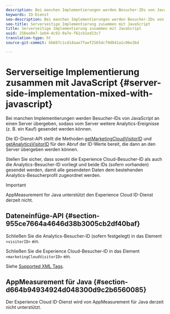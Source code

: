 ```yaml
---
description: Bei manchen Implementierungen werden Besucher-IDs von JavaScript an einen Server übergeben, sodass vom Server weitere Analytics-Ereignisse (z. B. ein Kauf) gesendet werden können.
keywords: ID-Dienst
seo-description: Bei manchen Implementierungen werden Besucher-IDs von JavaScript an einen Server übergeben, sodass vom Server weitere Analytics-Ereignisse (z. B. ein Kauf) gesendet werden können.
seo-title: Serverseitige Implementierung zusammen mit JavaScript
title: Serverseitige Implementierung zusammen mit JavaScript
uuid: 256ea0e7-1eb4-4c92-9a7e-f61cb1ed13c7
translation-type: ht
source-git-commit: bb687c1cd14aae7faef2565dcf9d041a1c06e3bd

---
```



# Serverseitige Implementierung zusammen mit JavaScript {#server-side-implementation-mixed-with-javascript}

Bei manchen Implementierungen werden Besucher-IDs von JavaScript an einen Server übergeben, sodass vom Server weitere Analytics-Ereignisse (z. B. ein Kauf) gesendet werden können.

Die ID-Dienst-API stellt die Methoden [getMarketingCloudVisitorID](../../mcvid-library/mcvid-get-set/mcvid-getmcvid.md) und [getAnalyticsVisitorID](../../mcvid-library/mcvid-get-set/mcvid-getanalyticsvisitorid.md) für den Abruf der ID-Werte bereit, die dann an den Server übergeben werden können.

Stellen Sie sicher, dass sowohl die Experience Cloud-Besucher-ID als auch die Analytics-Besucher-ID vorliegt und beide IDs (sofern vorhanden) gesendet werden, damit alle gesendeten Daten dem bestehenden Analytics-Besucherprofil zugeordnet werden.

>[!IMPORTANT]
>
>AppMeasurement for Java unterstützt den Experience Cloud ID-Dienst derzeit nicht.

## Dateneinfüge-API {#section-955ce7664a4646d38b3005cb2df40baf}

Schließen Sie die Analytics-Besucher-ID (sofern festgelegt) in das Element `<visitorID>` ein.

Schließen Sie die Experience Cloud-Besucher-ID in das Element `<marketingCloudVisitorID>` ein.

Siehe [Supported XML Tags](https://marketing.adobe.com/developer/de_DE/documentation/data-insertion/r-supported-tags).

## AppMeasurement für Java {#section-d664b94934924d048300d9c2b6560085}

Der Experience Cloud ID-Dienst wird von AppMeasurement für Java derzeit nicht unterstützt.
